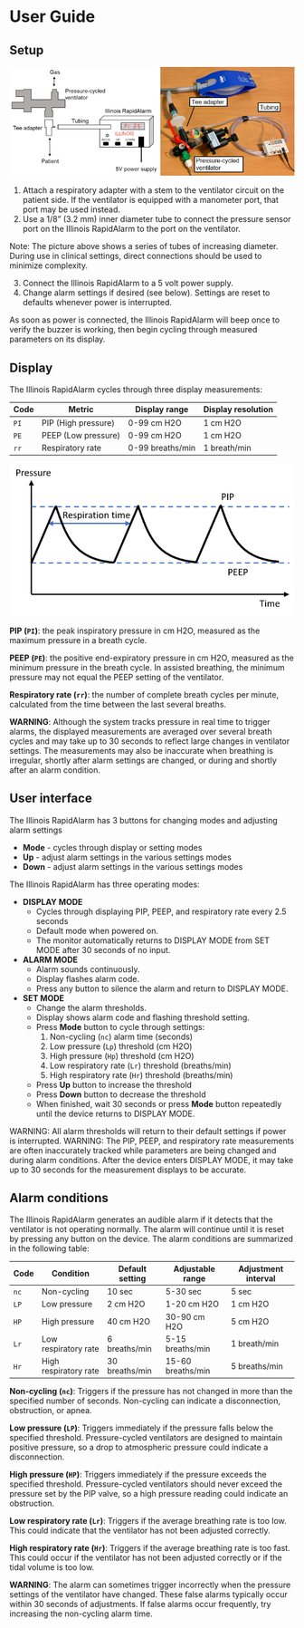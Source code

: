 # User Guide

## Setup

![Setup diagram](pictures/system_diagram_photo.png)

1. Attach a respiratory adapter with a stem to the ventilator circuit on the patient side. If the ventilator is equipped with a manometer port, that port may be used instead.
2. Use a 1/8” (3.2 mm) inner diameter tube to connect the pressure sensor port on the Illinois RapidAlarm to the port on the ventilator. 

  Note: The picture above shows a series of tubes of increasing diameter. During use in clinical settings, direct connections should be used to minimize complexity.
  
3. Connect the Illinois RapidAlarm to a 5 volt power supply. <!--The device is available with either a barrel connector (pictured) or a micro-USB power connector. The micro-USB connector can be plugged into any USB port, including on a phone charger or battery pack.-->
4. Change alarm settings if desired (see below). Settings are reset to defaults whenever power is interrupted.

As soon as power is connected, the Illinois RapidAlarm will beep once to verify the buzzer is working, then begin cycling through measured parameters on its display.

## Display

The Illinois RapidAlarm cycles through three display measurements:

| Code | Metric | Display range | Display resolution |
| ---- | ------ | ------------- | ------------------ |
| `PI` | PIP (High pressure) | 0-99 cm H2O | 1 cm H2O |
| `PE` | PEEP (Low pressure) | 0-99 cm H2O | 1 cm H2O |
| `rr` | Respiratory rate | 0-99 breaths/min | 1 breath/min |

<!--![PIP](pictures/pi.jpg)
![PEEP](pictures/pe.jpg)
![RR](pictures/rr.jpg)-->

![Pressure cycle figure](pictures/pressure_diagram.png)

**PIP (`PI`)**: the peak inspiratory pressure in cm H2O, measured as the maximum pressure in a breath cycle.

**PEEP (`PE`)**: the positive end-expiratory pressure in cm H2O, measured as the minimum pressure in the breath cycle. In assisted breathing, the minimum pressure may not equal the PEEP setting of the ventilator.

**Respiratory rate (`rr`)**: the number of complete breath cycles per minute, calculated from the time between the last several breaths.

**WARNING**: Although the system tracks pressure in real time to trigger alarms, the displayed measurements are averaged over several breath cycles and may take up to 30 seconds to reflect large changes in ventilator settings. The measurements may also be inaccurate when breathing is irregular, shortly after alarm settings are changed, or during and shortly after an alarm condition.

## User interface

The Illinois RapidAlarm has 3 buttons for changing modes and adjusting alarm settings

- **Mode** - cycles through display or setting modes
- **Up** - adjust alarm settings in the various settings modes
- **Down** - adjust alarm settings in the various settings modes

The Illinois RapidAlarm has three operating modes:

- **DISPLAY MODE**
  - Cycles through displaying PIP, PEEP, and respiratory rate every 2.5 seconds
  - Default mode when powered on.  
  - The monitor automatically returns to DISPLAY MODE from SET MODE after 30 seconds of no input.
- **ALARM MODE**
  - Alarm sounds continuously.
  - Display flashes alarm code.
  - Press any button to silence the alarm and return to DISPLAY MODE.
- **SET MODE**
  - Change the alarm thresholds.
  - Display shows alarm code and flashing threshold setting.
  - Press **Mode** button to cycle through settings:
     1.	Non-cycling (`nc`) alarm time (seconds)
     2.	Low pressure (`Lp`) threshold (cm H2O)
     3.	High pressure (`Hp`) threshold (cm H2O) 
     4.	Low respiratory rate (`Lr`) threshold (breaths/min)
     5.	High respiratory rate (`Hr`) threshold (breaths/min)
  - Press **Up** button to increase the threshold
  - Press **Down** button to decrease the threshold
  - When finished, wait 30 seconds or press **Mode** button repeatedly until the device returns to DISPLAY MODE.
  
WARNING: All alarm thresholds will return to their default settings if power is interrupted.
WARNING: The PIP, PEEP, and respiratory rate measurements are often inaccurately tracked while parameters are being changed and during alarm conditions. After the device enters DISPLAY MODE, it may take up to 30 seconds for the measurement displays to be accurate.


## Alarm conditions

The Illinois RapidAlarm generates an audible alarm if it detects that the ventilator is not operating normally. The alarm will continue until it is reset by pressing any button on the device. The alarm conditions are summarized in the following table:

| Code | Condition |	Default setting |	Adjustable range | Adjustment interval |
| ---- | --------- | --------------- | --------------- | ---------------- |
| `nc` | Non-cycling | 10 sec | 5-30 sec | 5 sec |
| `LP` | Low pressure | 2 cm H2O | 1-20 cm H2O | 1 cm H2O |
| `HP` | High pressure | 40 cm H2O | 30-90 cm H2O | 5 cm H2O |
| `Lr` | Low respiratory rate | 6 breaths/min | 5-15 breaths/min | 1 breath/min |
| `Hr` | High respiratory rate | 30 breaths/min | 15-60 breaths/min | 5 breaths/min |

**Non-cycling (`nc`)**: Triggers if the pressure has not changed in more than the specified number of seconds. Non-cycling can indicate a disconnection, obstruction, or apnea. 

**Low pressure (`LP`)**: Triggers immediately if the pressure falls below the specified threshold. Pressure-cycled ventilators are designed to maintain positive pressure, so a drop to atmospheric pressure could indicate a disconnection.

**High pressure (`HP`)**: Triggers immediately if the pressure exceeds the specified threshold. Pressure-cycled ventilators should never exceed the pressure set by the PIP valve, so a high pressure reading could indicate an obstruction.

**Low respiratory rate (`Lr`)**: Triggers if the average breathing rate is too low. This could indicate that the ventilator has not been adjusted correctly.

**High respiratory rate (`Hr`)**: Triggers if the average breathing rate is too fast. This could occur if the ventilator has not been adjusted correctly or if the tidal volume is too low.

**WARNING**: The alarm can sometimes trigger incorrectly when the pressure settings of the ventilator have changed. These false alarms typically occur within 30 seconds of adjustments. If false alarms occur frequently, try increasing the non-cycling alarm time.

